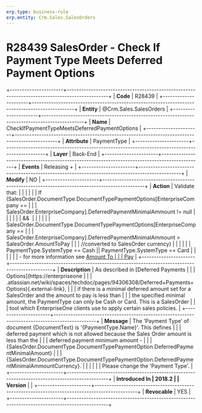 ```yaml
---
erp.type: business-rule
erp.entity: Crm.Sales.SalesOrders
---
```


# R28439 SalesOrder - Check If Payment Type Meets Deferred Payment Options
+----------------------+-----------------------------------------------------------------------------------------------+
| **Code**             | R28439                                                                                        |
+----------------------+-----------------------------------------------------------------------------------------------+
| **Entity**           | @Crm.Sales.SalesOrders                                                                                    |
+----------------------+-----------------------------------------------------------------------------------------------+
| **Name**             | CheckIfPaymentTypeMeetsDeferredPaymentOptions                                                 |
+----------------------+-----------------------------------------------------------------------------------------------+
| **Attribute**        | PaymentType                                                                                   |
+----------------------+-----------------------------------------------------------------------------------------------+
| **Layer**            | Back-End                                                                                      |
+----------------------+-----------------------------------------------------------------------------------------------+
| **Events**           | Releasing +                                                                                   |
+----------------------+-----------------------------------------------------------------------------------------------+
| **Modify**           | NO                                                                                            |
+----------------------+-----------------------------------------------------------------------------------------------+
| **Action**           | Validate that:                                                                                |
|                      |                                                                                               |
|                      | If (SalesOrder.DocumentType.DocumentTypePaymentOptions\[EnterpriseCompany ==                  |
|                      | SalesOrder.EnterpriseCompany\].DeferredPaymentMinimalAmmount != null                          |
|                      |                                                                                               |
|                      | &&                                                                                            |
|                      |                                                                                               |
|                      | SalesOrder.DocumentType.DocumentTypePaymentOptions\[EnterpriseCompany ==                      |
|                      | SalesOrder.EnterpriseCompany\].DeferredPaymentMinimalAmmount \> SalesOrder.AmountToPay        |
|                      | //converted to SalesOrder currency)                                                           |
|                      |                                                                                               |
|                      | PaymentType.SystemType == Cash \|\| PaymentType.SystemType == Card                            |
|                      |                                                                                               |
|                      | -   for more information see [Amount To                                                       |
|                      |     Pay](https://confluence.erp.net/display/techdoc/Amount+To+Pay)                            |
+----------------------+-----------------------------------------------------------------------------------------------+
| **Description**      | As described in [Deferred Payments                                                            |
|                      | Options](https://enterpriseone                                                                |
|                      | .atlassian.net/wiki/spaces/techdoc/pages/94306308/Deferred+Payments+Options){.external-link}, |
|                      | if there is a minimal deferred amount set for a SalesOrder and the amount to pay is less than |
|                      | the specified minimal amount, the PaymentType can only be Cash or Card. This is a SalesOrder  |
|                      | tool which EnterpriseOne clients use to apply certain sales policies.                         |
+----------------------+-----------------------------------------------------------------------------------------------+
| **Message**          | The \'Payment Type\' of document {DocumentText} is \'{PaymentType.Name}\'. This defines       |
|                      | deferred payment which is not allowed because the Sales Order amount is less than the         |
|                      | deferred payment minimum amount -                                                             |
|                      | {SalesOrder.DocumentType.DocumentTypePaymentOption.DeferredPaymentMinimalAmount}              |
|                      | {SalesOrder.DocumentType.DocumentTypePaymentOption.DeferredPaymentMinimalAmmountCurrency}.    |
|                      |                                                                                               |
|                      | Please change the \'Payment Type\'.                                                           |
+----------------------+-----------------------------------------------------------------------------------------------+
| **Introduced In      | 2018.2                                                                                        |
| Version**            |                                                                                               |
+----------------------+-----------------------------------------------------------------------------------------------+
| **Revocable**        | YES                                                                                           |
+----------------------+-----------------------------------------------------------------------------------------------+

  

  

  
